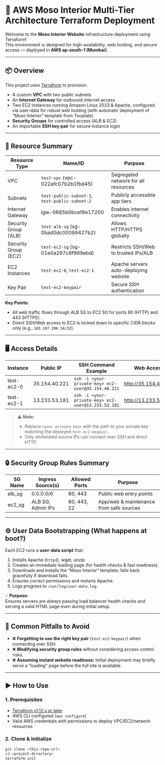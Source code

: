 # 🚀 AWS Moso Interior Multi-Tier Architecture Terraform Deployment

Welcome to the **Moso Interior Website** infrastructure deployment using Terraform!  
This environment is designed for high-availability, web hosting, and secure access — deployed in **AWS ap-south-1 (Mumbai)**.

---

## 📦 Overview

This project uses [Terraform](https://www.terraform.io/) to provision:

- A custom **VPC** with two public subnets
- An **Internet Gateway** for outbound internet access
- Two EC2 instances running Amazon Linux 2023 & Apache, configured via user-data for robust web hosting (with automatic deployment of "Moso Interior" template from Tooplate)
- **Security Groups** for controlled access (ALB & EC2)
- An importable **SSH key pair** for secure instance login

---

## 📂 Resource Summary

| Resource Type            | Name/ID                        | Purpose                                         |
|--------------------------|--------------------------------|-------------------------------------------------|
| VPC                      | `test-vpc` (vpc-022afc07b2b1fbd45)      | Segregated network for all resources             |
| Subnets                  | `test-public-subnet-1`, `test-public-subnet-2` | Publicly accessible app tiers                |
| Internet Gateway         | igw-0665b0bcef8e17200          | Enables internet connectivity                    |
| Security Group (ALB)     | `test-alb-sg` (sg-0bad0dc00099427b2)   | Allows HTTP/HTTPS globally                       |
| Security Group (EC2)     | `test-ec2-sg` (sg-01e0a297c6f969ebd)   | Restricts SSH/Web to trusted IPs/ALB             |
| EC2 Instances            | `test-ec2-0`, `test-ec2-1`              | Apache servers auto-deploying website            |
| Key Pair                 | `test-ec2-keypair`                      | Secure SSH authentication                        |

**Key Points:**
- All web traffic flows through ALB SG to EC2 SG for ports 80 (HTTP) and 443 (HTTPS).
- Direct SSH/Web access to EC2 is locked down to specific CIDR blocks only (e.g., `103.197.206.34/32`).

---

## 🖥️ Access Details

| Instance    | Public IP       | SSH Command Example                                                                                     | Web Access           |
|-------------|-----------------|--------------------------------------------------------------------------------------------------------|----------------------|
| test-ec2-0  | 35.154.40.221   | `ssh -i <your-private-key> ec2-user@35.154.40.221`                                                     | http://35.154.40.221 |
| test-ec2-1  | 13.233.53.181   | `ssh -i <your-private-key> ec2-user@13.233.53.181`                                                     | http://13.233.53.181 |

> ⚠️ **Note:**  
> - Replace `<your-private-key>` with the path to your private key matching the deployed `test-ec2-keypair`.
> - Only whitelisted source IPs can connect over SSH and direct HTTP.

---

## 🔒 Security Group Rules Summary

| SG Name      | Ingress Source(s)  | Allowed Ports        | Purpose                                         |
|--------------|--------------------|---------------------|-------------------------------------------------|
| alb_sg       | 0.0.0.0/0          | 80, 443             | Public web entry points                         |
| ec2_sg       | ALB SG, Admin IPs  | 80, 443, 22         | App/web & maintenance from safe sources         |

---

## ⚙️ User Data Bootstrapping (What happens at boot?)

Each EC2 runs a **user-data script** that:
1. Installs Apache (`httpd`), wget, unzip.
2. Creates an immediate loading page (for health checks & fast readiness).
3. Downloads and installs the "Moso Interior" template; falls back gracefully if download fails.
4. Ensures correct permissions and restarts Apache.
5. Logs progress to `/var/log/user-data.log`.

💡 **Purpose:**  
Ensures servers are *always* passing load balancer health checks and serving a valid HTML page even during initial setup.

---

## 🚧 Common Pitfalls to Avoid

- ❌ **Forgetting to use the right key pair** (`test-ec2-keypair`) when connecting over SSH.
- ❌ **Modifying security group rules** without considering access control risks.
- ❌ **Assuming instant website readiness:** Initial deployment may briefly serve a "loading" page before the full site is available.

---

## ▶️ How to Use

### 1. Prerequisites

- [Terraform v1.12.x or later](https://learn.hashicorp.com/tutorials/terraform/install-cli)
- AWS CLI configured (`aws configure`)
- Valid AWS credentials with permissions to deploy VPC/EC2/network resources

### 2. Clone & Initialize

```bash
git clone <this-repo-url>
cd <project-directory>
terraform init
